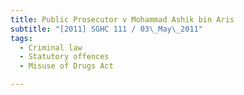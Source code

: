 ```yaml
---
title: Public Prosecutor v Mohammad Ashik bin Aris
subtitle: "[2011] SGHC 111 / 03\_May\_2011"
tags:
  - Criminal law
  - Statutory offences
  - Misuse of Drugs Act

---
```


